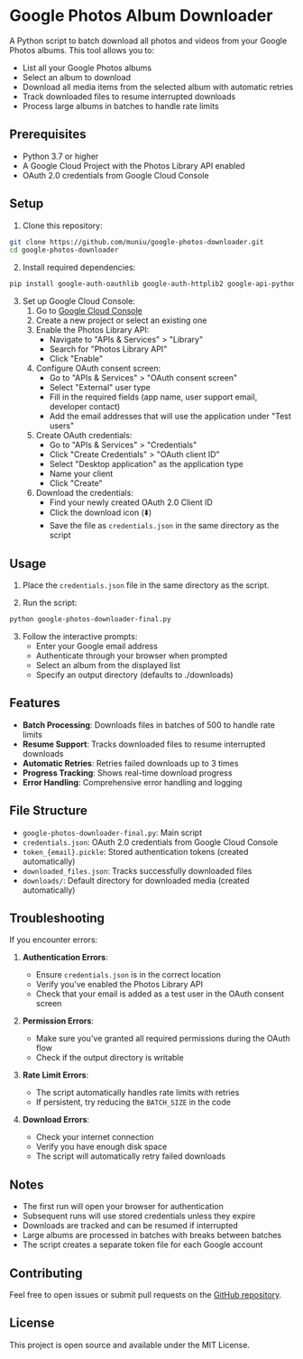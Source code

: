 # Google Photos Album Downloader

A Python script to batch download all photos and videos from your Google Photos albums. This tool allows you to:
- List all your Google Photos albums
- Select an album to download
- Download all media items from the selected album with automatic retries
- Track downloaded files to resume interrupted downloads
- Process large albums in batches to handle rate limits

## Prerequisites

- Python 3.7 or higher
- A Google Cloud Project with the Photos Library API enabled
- OAuth 2.0 credentials from Google Cloud Console

## Setup

1. Clone this repository:
```bash
git clone https://github.com/muniu/google-photos-downloader.git
cd google-photos-downloader
```

2. Install required dependencies:
```bash
pip install google-auth-oauthlib google-auth-httplib2 google-api-python-client requests
```

3. Set up Google Cloud Console:
   1. Go to [Google Cloud Console](https://console.cloud.google.com/)
   2. Create a new project or select an existing one
   3. Enable the Photos Library API:
      - Navigate to "APIs & Services" > "Library"
      - Search for "Photos Library API"
      - Click "Enable"
   4. Configure OAuth consent screen:
      - Go to "APIs & Services" > "OAuth consent screen"
      - Select "External" user type
      - Fill in the required fields (app name, user support email, developer contact)
      - Add the email addresses that will use the application under "Test users"
   5. Create OAuth credentials:
      - Go to "APIs & Services" > "Credentials"
      - Click "Create Credentials" > "OAuth client ID"
      - Select "Desktop application" as the application type
      - Name your client
      - Click "Create"
   6. Download the credentials:
      - Find your newly created OAuth 2.0 Client ID
      - Click the download icon (⬇️)
      - Save the file as `credentials.json` in the same directory as the script

## Usage

1. Place the `credentials.json` file in the same directory as the script.

2. Run the script:
```bash
python google-photos-downloader-final.py
```

3. Follow the interactive prompts:
   - Enter your Google email address
   - Authenticate through your browser when prompted
   - Select an album from the displayed list
   - Specify an output directory (defaults to ./downloads)

## Features

- **Batch Processing**: Downloads files in batches of 500 to handle rate limits
- **Resume Support**: Tracks downloaded files to resume interrupted downloads
- **Automatic Retries**: Retries failed downloads up to 3 times
- **Progress Tracking**: Shows real-time download progress
- **Error Handling**: Comprehensive error handling and logging

## File Structure

- `google-photos-downloader-final.py`: Main script
- `credentials.json`: OAuth 2.0 credentials from Google Cloud Console
- `token_{email}.pickle`: Stored authentication tokens (created automatically)
- `downloaded_files.json`: Tracks successfully downloaded files
- `downloads/`: Default directory for downloaded media (created automatically)

## Troubleshooting

If you encounter errors:

1. **Authentication Errors**:
   - Ensure `credentials.json` is in the correct location
   - Verify you've enabled the Photos Library API
   - Check that your email is added as a test user in the OAuth consent screen

2. **Permission Errors**:
   - Make sure you've granted all required permissions during the OAuth flow
   - Check if the output directory is writable

3. **Rate Limit Errors**:
   - The script automatically handles rate limits with retries
   - If persistent, try reducing the `BATCH_SIZE` in the code

4. **Download Errors**:
   - Check your internet connection
   - Verify you have enough disk space
   - The script will automatically retry failed downloads

## Notes

- The first run will open your browser for authentication
- Subsequent runs will use stored credentials unless they expire
- Downloads are tracked and can be resumed if interrupted
- Large albums are processed in batches with breaks between batches
- The script creates a separate token file for each Google account

## Contributing

Feel free to open issues or submit pull requests on the [GitHub repository](https://github.com/muniu/google-photos-downloader).

## License

This project is open source and available under the MIT License.

